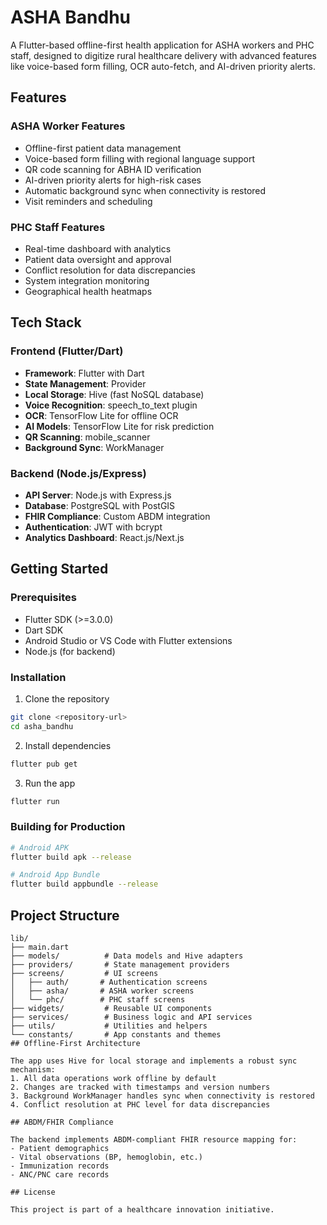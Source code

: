 # ASHA Bandhu

A Flutter-based offline-first health application for ASHA workers and PHC staff, designed to digitize rural healthcare delivery with advanced features like voice-based form filling, OCR auto-fetch, and AI-driven priority alerts.

## Features

### ASHA Worker Features
- Offline-first patient data management
- Voice-based form filling with regional language support
- QR code scanning for ABHA ID verification
- AI-driven priority alerts for high-risk cases
- Automatic background sync when connectivity is restored
- Visit reminders and scheduling

### PHC Staff Features
- Real-time dashboard with analytics
- Patient data oversight and approval
- Conflict resolution for data discrepancies
- System integration monitoring
- Geographical health heatmaps

## Tech Stack

### Frontend (Flutter/Dart)
- **Framework**: Flutter with Dart
- **State Management**: Provider
- **Local Storage**: Hive (fast NoSQL database)
- **Voice Recognition**: speech_to_text plugin
- **OCR**: TensorFlow Lite for offline OCR
- **AI Models**: TensorFlow Lite for risk prediction
- **QR Scanning**: mobile_scanner
- **Background Sync**: WorkManager

### Backend (Node.js/Express)
- **API Server**: Node.js with Express.js
- **Database**: PostgreSQL with PostGIS
- **FHIR Compliance**: Custom ABDM integration
- **Authentication**: JWT with bcrypt
- **Analytics Dashboard**: React.js/Next.js

## Getting Started

### Prerequisites
- Flutter SDK (>=3.0.0)
- Dart SDK
- Android Studio or VS Code with Flutter extensions
- Node.js (for backend)

### Installation

1. Clone the repository
```bash
git clone <repository-url>
cd asha_bandhu
```

2. Install dependencies
```bash
flutter pub get
```

3. Run the app
```bash
flutter run
```

### Building for Production

```bash
# Android APK
flutter build apk --release

# Android App Bundle
flutter build appbundle --release
```

## Project Structure

```
lib/
├── main.dart
├── models/          # Data models and Hive adapters
├── providers/       # State management providers
├── screens/         # UI screens
│   ├── auth/       # Authentication screens
│   ├── asha/       # ASHA worker screens
│   └── phc/        # PHC staff screens
├── widgets/         # Reusable UI components
├── services/        # Business logic and API services
├── utils/           # Utilities and helpers
└── constants/       # App constants and themes
## Offline-First Architecture

The app uses Hive for local storage and implements a robust sync mechanism:
1. All data operations work offline by default
2. Changes are tracked with timestamps and version numbers
3. Background WorkManager handles sync when connectivity is restored
4. Conflict resolution at PHC level for data discrepancies

## ABDM/FHIR Compliance

The backend implements ABDM-compliant FHIR resource mapping for:
- Patient demographics
- Vital observations (BP, hemoglobin, etc.)
- Immunization records
- ANC/PNC care records

## License

This project is part of a healthcare innovation initiative.
